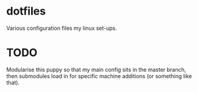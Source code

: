 dotfiles
========

Various configuration files my linux set-ups. 

TODO
====

Modularise this puppy so that my main config sits in the master branch, then submodules load in for specific machine additions (or something like that).
